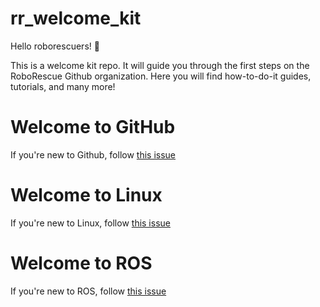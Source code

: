 # rr_welcome_kit

Hello roborescuers! 👋

This is a welcome kit repo. It will guide you through the first steps on the RoboRescue Github organization. 
Here you will find how-to-do-it guides, tutorials, and many more! 


# Welcome to GitHub
If you're new to Github, follow [this issue]()


# Welcome to Linux
If you're new to Linux, follow [this issue]()

# Welcome to ROS
If you're new to ROS, follow [this issue]()
